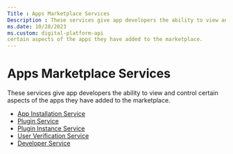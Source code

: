 ```yaml
---
Title : Apps Marketplace Services
Description : These services give app developers the ability to view and control
ms.date: 10/28/2023
ms.custom: digital-platform-api
certain aspects of the apps they have added to the marketplace.
---
```



# Apps Marketplace Services





These services give app developers the ability to view and control
certain aspects of the apps they have added to the marketplace.

- <a href="app-installation-service.md" class="xref">App Installation
  Service</a>
- <a href="plugin-service.md" class="xref">Plugin Service</a>
- <a href="plugin-instance-service.md" class="xref">Plugin Instance
  Service</a>
- <a href="user-verification-service.md" class="xref">User Verification
  Service</a>
- <a href="developer-service.md" class="xref">Developer Service</a>






